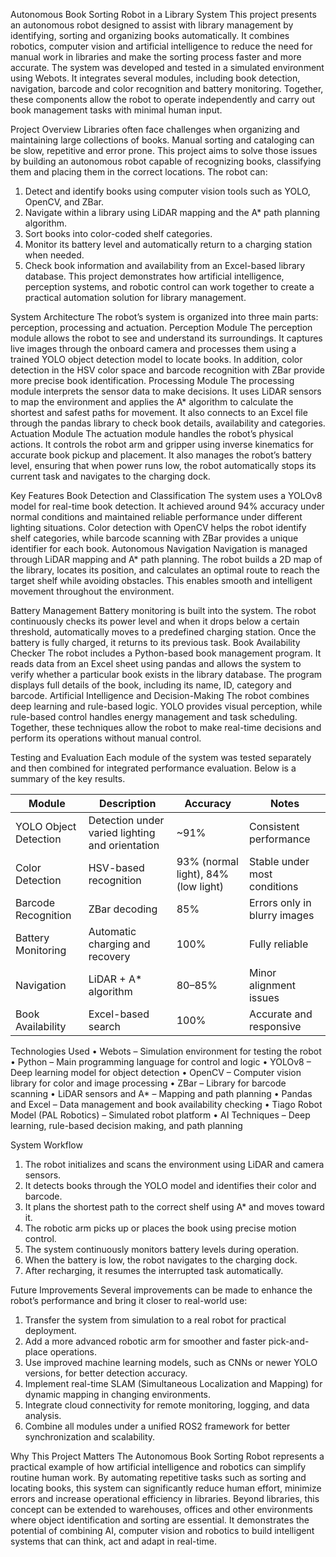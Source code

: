 Autonomous Book Sorting Robot in a Library System
This project presents an autonomous robot designed to assist with library management by identifying, sorting and organizing books automatically. It combines robotics, computer vision and artificial intelligence to reduce the need for manual work in libraries and make the sorting process faster and more accurate.
The system was developed and tested in a simulated environment using Webots. It integrates several modules, including book detection, navigation, barcode and color recognition and battery monitoring. Together, these components allow the robot to operate independently and carry out book management tasks with minimal human input.


Project Overview
Libraries often face challenges when organizing and maintaining large collections of books. Manual sorting and cataloging can be slow, repetitive and error prone. This project aims to solve those issues by building an autonomous robot capable of recognizing books, classifying them and placing them in the correct locations.
The robot can:
1.	Detect and identify books using computer vision tools such as YOLO, OpenCV, and ZBar.
2.	Navigate within a library using LiDAR mapping and the A* path planning algorithm.
3.	Sort books into color-coded shelf categories.
4.	Monitor its battery level and automatically return to a charging station when needed.
5.	Check book information and availability from an Excel-based library database.
This project demonstrates how artificial intelligence, perception systems, and robotic control can work together to create a practical automation solution for library management.




System Architecture
The robot’s system is organized into three main parts: perception, processing and actuation.
Perception Module
The perception module allows the robot to see and understand its surroundings. It captures live images through the onboard camera and processes them using a trained YOLO object detection model to locate books. In addition, color detection in the HSV color space and barcode recognition with ZBar provide more precise book identification.
Processing Module
The processing module interprets the sensor data to make decisions. It uses LiDAR sensors to map the environment and applies the A* algorithm to calculate the shortest and safest paths for movement. It also connects to an Excel file through the pandas library to check book details, availability and categories.
Actuation Module
The actuation module handles the robot’s physical actions. It controls the robot arm and gripper using inverse kinematics for accurate book pickup and placement. It also manages the robot’s battery level, ensuring that when power runs low, the robot automatically stops its current task and navigates to the charging dock.

Key Features
Book Detection and Classification
The system uses a YOLOv8 model for real-time book detection. It achieved around 94% accuracy under normal conditions and maintained reliable performance under different lighting situations. Color detection with OpenCV helps the robot identify shelf categories, while barcode scanning with ZBar provides a unique identifier for each book.
Autonomous Navigation
Navigation is managed through LiDAR mapping and A* path planning. The robot builds a 2D map of the library, locates its position, and calculates an optimal route to reach the target shelf while avoiding obstacles. This enables smooth and intelligent movement throughout the environment.


Battery Management
Battery monitoring is built into the system. The robot continuously checks its power level and when it drops below a certain threshold, automatically moves to a predefined charging station. Once the battery is fully charged, it returns to its previous task.
Book Availability Checker
The robot includes a Python-based book management program. It reads data from an Excel sheet using pandas and allows the system to verify whether a particular book exists in the library database. The program displays full details of the book, including its name, ID, category and barcode.
Artificial Intelligence and Decision-Making
The robot combines deep learning and rule-based logic. YOLO provides visual perception, while rule-based control handles energy management and task scheduling. Together, these techniques allow the robot to make real-time decisions and perform its operations without manual control.

Testing and Evaluation
Each module of the system was tested separately and then combined for integrated performance	evaluation.
Below is a summary of the key results.

| Module                | Description                                     | Accuracy                            | Notes                        |
| --------------------- | ----------------------------------------------- | ----------------------------------- | ---------------------------- |
| YOLO Object Detection | Detection under varied lighting and orientation | ~91%                                | Consistent performance       |
| Color Detection       | HSV-based recognition                           | 93% (normal light), 84% (low light) | Stable under most conditions |
| Barcode Recognition   | ZBar decoding                                   | 85%                                 | Errors only in blurry images |
| Battery Monitoring    | Automatic charging and recovery                 | 100%                                | Fully reliable               |
| Navigation            | LiDAR + A* algorithm                            | 80–85%                              | Minor alignment issues       |
| Book Availability     | Excel-based search                              | 100%                                | Accurate and responsive      |

Technologies Used
•	Webots – Simulation environment for testing the robot
•	Python – Main programming language for control and logic
•	YOLOv8 – Deep learning model for object detection
•	OpenCV – Computer vision library for color and image processing
•	ZBar – Library for barcode scanning
•	LiDAR sensors and A* – Mapping and path planning
•	Pandas and Excel – Data management and book availability checking
•	Tiago Robot Model (PAL Robotics) – Simulated robot platform
•	AI Techniques – Deep learning, rule-based decision making, and path planning

System Workflow
1.	The robot initializes and scans the environment using LiDAR and camera sensors.
2.	It detects books through the YOLO model and identifies their color and barcode.
3.	It plans the shortest path to the correct shelf using A* and moves toward it.
4.	The robotic arm picks up or places the book using precise motion control.
5.	The system continuously monitors battery levels during operation.
6.	When the battery is low, the robot navigates to the charging dock.
7.	After recharging, it resumes the interrupted task automatically.


Future Improvements
Several improvements can be made to enhance the robot’s performance and bring it closer to real-world use:
1.	Transfer the system from simulation to a real robot for practical deployment.
2.	Add a more advanced robotic arm for smoother and faster pick-and-place operations.
3.	Use improved machine learning models, such as CNNs or newer YOLO versions, for better detection accuracy.
4.	Implement real-time SLAM (Simultaneous Localization and Mapping) for dynamic mapping in changing environments.
5.	Integrate cloud connectivity for remote monitoring, logging, and data analysis.
6.	Combine all modules under a unified ROS2 framework for better synchronization and scalability.

Why This Project Matters
The Autonomous Book Sorting Robot represents a practical example of how artificial intelligence and robotics can simplify routine human work.
By automating repetitive tasks such as sorting and locating books, this system can significantly reduce human effort, minimize errors and increase operational efficiency in libraries.
Beyond libraries, this concept can be extended to warehouses, offices and other environments where object identification and sorting are essential. It demonstrates the potential of combining AI, computer vision and robotics to build intelligent systems that can think, act and adapt in real-time.


